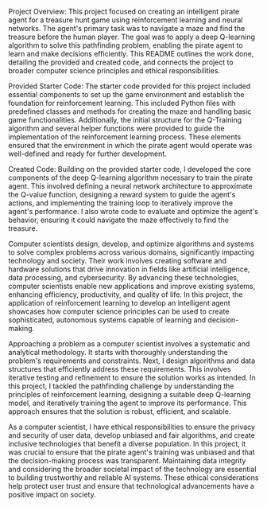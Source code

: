 Project Overview: This project focused on creating an intelligent pirate agent for a treasure hunt game using reinforcement learning and neural networks. The agent's primary task was to navigate a maze and find the treasure before the human player. The goal was to apply a deep Q-learning algorithm to solve this pathfinding problem, enabling the pirate agent to learn and make decisions efficiently. This README outlines the work done, detailing the provided and created code, and connects the project to broader computer science principles and ethical responsibilities.

Provided Starter Code: The starter code provided for this project included essential components to set up the game environment and establish the foundation for reinforcement learning. This included Python files with predefined classes and methods for creating the maze and handling basic game functionalities. Additionally, the initial structure for the Q-Training algorithm and several helper functions were provided to guide the implementation of the reinforcement learning process. These elements ensured that the environment in which the pirate agent would operate was well-defined and ready for further development.

Created Code: Building on the provided starter code, I developed the core components of the deep Q-learning algorithm necessary to train the pirate agent. This involved defining a neural network architecture to approximate the Q-value function, designing a reward system to guide the agent's actions, and implementing the training loop to iteratively improve the agent's performance. I also wrote code to evaluate and optimize the agent's behavior, ensuring it could navigate the maze effectively to find the treasure. 

Computer scientists design, develop, and optimize algorithms and systems to solve complex problems across various domains, significantly impacting technology and society. Their work involves creating software and hardware solutions that drive innovation in fields like artificial intelligence, data processing, and cybersecurity. By advancing these technologies, computer scientists enable new applications and improve existing systems, enhancing efficiency, productivity, and quality of life. In this project, the application of reinforcement learning to develop an intelligent agent showcases how computer science principles can be used to create sophisticated, autonomous systems capable of learning and decision-making.

Approaching a problem as a computer scientist involves a systematic and analytical methodology. It starts with thoroughly understanding the problem's requirements and constraints. Next, I design algorithms and data structures that efficiently address these requirements. This involves iterative testing and refinement to ensure the solution works as intended. In this project, I tackled the pathfinding challenge by understanding the principles of reinforcement learning, designing a suitable deep Q-learning model, and iteratively training the agent to improve its performance. This approach ensures that the solution is robust, efficient, and scalable.

As a computer scientist, I have ethical responsibilities to ensure the privacy and security of user data, develop unbiased and fair algorithms, and create inclusive technologies that benefit a diverse population. In this project, it was crucial to ensure that the pirate agent's training was unbiased and that the decision-making process was transparent. Maintaining data integrity and considering the broader societal impact of the technology are essential to building trustworthy and reliable AI systems. These ethical considerations help protect user trust and ensure that technological advancements have a positive impact on society.
